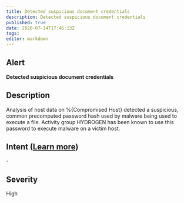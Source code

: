```yaml
---
title: Detected suspicious document credentials
description: Detected suspicious document credentials
published: true
date: 2020-07-14T17:46:13Z
tags:
editor: markdown
---
```


## Alert
**Detected suspicious document credentials**

## Description
Analysis of host data on %{Compromised Host} detected a suspicious, common precomputed password hash used by malware being used to execute a file. Activity group HYDROGEN has been known to use this password to execute malware on a victim host.

## Intent ([Learn more](/public/security/alerts/intentions.md))
\-

## Severity
High




